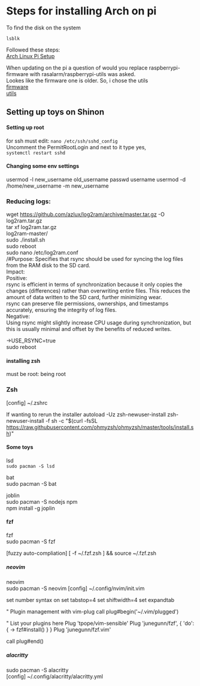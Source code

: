 # Steps for installing Arch on pi

To find the disk on the system

`lsblk`

Followed these steps:<br>
[Arch Linux Pi Setup](https://archlinuxarm.org/platforms/armv8/broadcom/raspberry-pi-4)

When updating on the pi a question of would you replace raspberrypi-firmware with rasalarm/raspberrypi-utils was asked.<br>
Lookes like the firmware one is older. So, i chose the utils<br>
[firmware](https://archlinuxarm.org/packages/armv7h/firmware-raspberrypi) <br>
[utils](https://archlinuxarm.org/packages/armv7h/raspberrypi-utils) <br>

## Setting up toys on Shinon
#### Setting up root
for ssh must edit:
`nano /etc/ssh/sshd_config`<br>
Uncomment the PermitRootLogin and next to it type yes, <br>
`systemctl restart sshd` <br>

#### Changing some env settings
usermod -l new_username old_username
passwd username
usermod -d /home/new_username -m new_username

### Reducing logs:
wget https://github.com/azlux/log2ram/archive/master.tar.gz -O log2ram.tar.gz <br>
tar xf log2ram.tar.gz <br>
log2ram-master/<br>
sudo ./install.sh<br>
sudo reboot<br>
sudo nano /etc/log2ram.conf<br>
/#Purpose: Specifies that rsync should be used for syncing the log files from the RAM disk to the SD card.<br>
Impact:<br>
Positive:<br>
rsync is efficient in terms of synchronization because it only copies the changes (differences) rather than overwriting entire files. This reduces the amount of data written to the SD card, further minimizing wear.<br>
rsync can preserve file permissions, ownerships, and timestamps accurately, ensuring the integrity of log files.<br>
Negative:<br>
Using rsync might slightly increase CPU usage during synchronization, but this is usually minimal and offset by the benefits of reduced writes.<br>

->USE_RSYNC=true<br>
sudo reboot<br>


#### installing zsh
must be root:
being root


### Zsh

[config]
~/.zshrc

If wanting to rerun the installer
autoload -Uz zsh-newuser-install
  zsh-newuser-install -f
sh -c "$(curl -fsSL https://raw.githubusercontent.com/ohmyzsh/ohmyzsh/master/tools/install.sh)"


#### Some toys 
lsd<br>
`sudo pacman -S lsd`<br>

bat<br>
sudo pacman -S bat<br>

joblin<br>
sudo pacman -S nodejs npm <br>
npm install -g joplin <br>


#### fzf
fzf <br>
sudo pacman -S fzf

[fuzzy auto-compliation]
[ -f ~/.fzf.zsh ] && source ~/.fzf.zsh




##### neovim
neovim<br>
sudo pacman -S neovim
[config]
~/.config/nvim/init.vim

set number
syntax on
set tabstop=4
set shiftwidth=4
set expandtab

" Plugin management with vim-plug
call plug#begin('~/.vim/plugged')

" List your plugins here
Plug 'tpope/vim-sensible'
Plug 'junegunn/fzf', { 'do': { -> fzf#install() } }
Plug 'junegunn/fzf.vim'

call plug#end()


##### alacritty <br>
sudo pacman -S alacritty<br>
[config]
 ~/.config/alacritty/alacritty.yml





